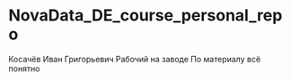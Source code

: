 # NovaData_DE_course_personal_repo

Косачёв Иван Григорьевич
Рабочий на заводе
По материалу всё понятно